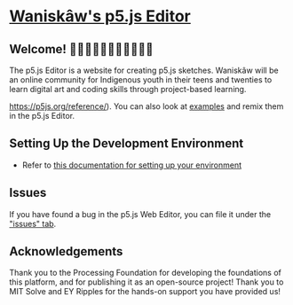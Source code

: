 # [Waniskâw's p5.js Editor](https://waniskaw.ca)

## Welcome! 👋👋🏿👋🏽👋🏻👋🏾👋🏼

The p5.js Editor is a website for creating p5.js sketches. Waniskâw will be an online community for Indigenous youth in their teens and twenties to learn digital art and coding skills through project-based learning.

https://p5js.org/reference/). You can also look at [examples](https://editor.p5js.org/p5/sketches) and remix them in the p5.js Editor.

## Setting Up the Development Environment

- Refer to [this documentation for setting up your environment](https://github.com/WaniskawFoundation/Waniskaw/blob/main/contributor_docs/installation.md)



## Issues

If you have found a bug in the p5.js Web Editor, you can file it under the ["issues" tab](https://github.com/WaniskawFoundation/waniskaw/issues). 

## Acknowledgements

Thank you to the Processing Foundation for developing the foundations of this platform, and for publishing it as an open-source project! 
Thank you to MIT Solve and EY Ripples for the hands-on support you have provided us!
